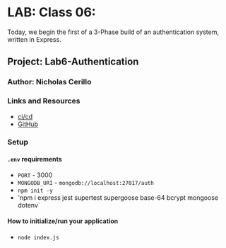 # LAB: Class 06: 
Today, we begin the first of a 3-Phase build of an authentication system, written in Express. 

## Project: Lab6-Authentication

### Author: Nicholas Cerillo

### Links and Resources

- [ci/cd](https://github.com/nacerillo/basic-auth/actions)
- [GitHub](https://github.com/nacerillo/basic-auth)
### Setup

#### `.env` requirements

- `PORT` - 3000
- `MONGODB_URI` - `mongodb://localhost:27017/auth`
- `npm init -y`
- 'npm i express jest supertest supergoose base-64 bcrypt mongoose dotenv`
#### How to initialize/run your application
- `node index.js`
